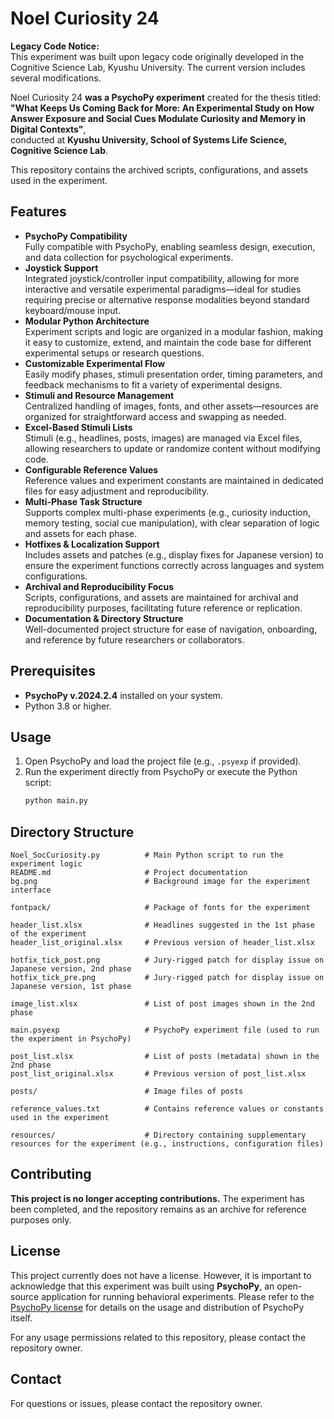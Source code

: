 # Noel Curiosity 24

**Legacy Code Notice:**  
This experiment was built upon legacy code originally developed in the Cognitive Science Lab, Kyushu University. The current version includes several modifications.

Noel Curiosity 24 **was a PsychoPy experiment** created for the thesis titled:  
**"What Keeps Us Coming Back for More: An Experimental Study on How Answer Exposure and Social Cues Modulate Curiosity and Memory in Digital Contexts"**,  
conducted at **Kyushu University, School of Systems Life Science, Cognitive Science Lab**.

This repository contains the archived scripts, configurations, and assets used in the experiment.

## Features
- **PsychoPy Compatibility**  
  Fully compatible with PsychoPy, enabling seamless design, execution, and data collection for psychological experiments.
- **Joystick Support**  
  Integrated joystick/controller input compatibility, allowing for more interactive and versatile experimental paradigms—ideal for studies requiring precise or alternative response modalities beyond standard keyboard/mouse input.
- **Modular Python Architecture**  
  Experiment scripts and logic are organized in a modular fashion, making it easy to customize, extend, and maintain the code base for different experimental setups or research questions.
- **Customizable Experimental Flow**  
  Easily modify phases, stimuli presentation order, timing parameters, and feedback mechanisms to fit a variety of experimental designs.
- **Stimuli and Resource Management**  
  Centralized handling of images, fonts, and other assets—resources are organized for straightforward access and swapping as needed.
- **Excel-Based Stimuli Lists**  
  Stimuli (e.g., headlines, posts, images) are managed via Excel files, allowing researchers to update or randomize content without modifying code.
- **Configurable Reference Values**  
  Reference values and experiment constants are maintained in dedicated files for easy adjustment and reproducibility.
- **Multi-Phase Task Structure**  
  Supports complex multi-phase experiments (e.g., curiosity induction, memory testing, social cue manipulation), with clear separation of logic and assets for each phase.
- **Hotfixes & Localization Support**  
  Includes assets and patches (e.g., display fixes for Japanese version) to ensure the experiment functions correctly across languages and system configurations.
- **Archival and Reproducibility Focus**  
  Scripts, configurations, and assets are maintained for archival and reproducibility purposes, facilitating future reference or replication.
- **Documentation & Directory Structure**  
  Well-documented project structure for ease of navigation, onboarding, and reference by future researchers or collaborators.

## Prerequisites
- **PsychoPy v.2024.2.4** installed on your system.
- Python 3.8 or higher.


## Usage
1. Open PsychoPy and load the project file (e.g., `.psyexp` if provided).
2. Run the experiment directly from PsychoPy or execute the Python script:
    ```bash
    python main.py
    ```

## Directory Structure

```
Noel_SocCuriosity.py          # Main Python script to run the experiment logic
README.md                     # Project documentation
bg.png                        # Background image for the experiment interface

fontpack/                     # Package of fonts for the experiment

header_list.xlsx              # Headlines suggested in the 1st phase of the experiment
header_list_original.xlsx     # Previous version of header_list.xlsx

hotfix_tick_post.png          # Jury-rigged patch for display issue on Japanese version, 2nd phase
hotfix_tick_pre.png           # Jury-rigged patch for display issue on Japanese version, 1st phase

image_list.xlsx               # List of post images shown in the 2nd phase

main.psyexp                   # PsychoPy experiment file (used to run the experiment in PsychoPy)

post_list.xlsx                # List of posts (metadata) shown in the 2nd phase
post_list_original.xlsx       # Previous version of post_list.xlsx

posts/                        # Image files of posts

reference_values.txt          # Contains reference values or constants used in the experiment

resources/                    # Directory containing supplementary resources for the experiment (e.g., instructions, configuration files)
```

## Contributing
**This project is no longer accepting contributions.** The experiment has been completed, and the repository remains as an archive for reference purposes only.

## License
This project currently does not have a license. However, it is important to acknowledge that this experiment was built using **PsychoPy**, an open-source application for running behavioral experiments. Please refer to the [PsychoPy license](https://github.com/psychopy/psychopy/blob/release/LICENSE) for details on the usage and distribution of PsychoPy itself.

For any usage permissions related to this repository, please contact the repository owner.

## Contact
For questions or issues, please contact the repository owner.
